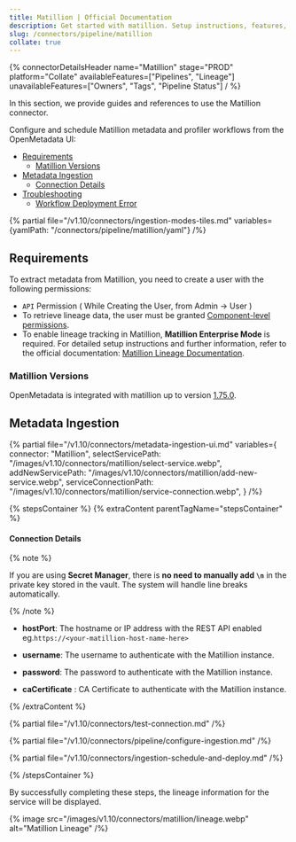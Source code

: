 ```yaml
---
title: Matillion | Official Documentation
description: Get started with matillion. Setup instructions, features, and configuration details inside.
slug: /connectors/pipeline/matillion
collate: true
---
```


{% connectorDetailsHeader
name="Matillion"
stage="PROD"
platform="Collate"
availableFeatures=["Pipelines", "Lineage"]
unavailableFeatures=["Owners", "Tags", "Pipeline Status"]
/ %}


In this section, we provide guides and references to use the Matillion connector.

Configure and schedule Matillion metadata and profiler workflows from the OpenMetadata UI:

- [Requirements](#requirements)
    - [Matillion Versions](#matillion-versions)
- [Metadata Ingestion](#metadata-ingestion)
    - [Connection Details](#connection-details)
- [Troubleshooting](/connectors/pipeline/matillion/troubleshooting)
    - [Workflow Deployment Error](#workflow-deployment-error)

{% partial file="/v1.10/connectors/ingestion-modes-tiles.md" variables={yamlPath: "/connectors/pipeline/matillion/yaml"} /%}

## Requirements
To extract metadata from Matillion, you need to create a user with the following permissions:

- `API` Permission ( While Creating the User, from Admin -> User )
- To retrieve lineage data, the user must be granted [Component-level permissions](https://docs.matillion.com/metl/docs/2932106/#component).
- To enable lineage tracking in Matillion, **Matillion Enterprise Mode** is required. For detailed setup instructions and further information, refer to the official documentation: [Matillion Lineage Documentation](https://docs.matillion.com/metl/docs/2881895/).

### Matillion Versions

OpenMetadata is integrated with matillion up to version [1.75.0](https://docs.matillion.io/getting-started).

## Metadata Ingestion

{% partial 
    file="/v1.10/connectors/metadata-ingestion-ui.md" 
    variables={
        connector: "Matillion", 
        selectServicePath: "/images/v1.10/connectors/matillion/select-service.webp",
        addNewServicePath: "/images/v1.10/connectors/matillion/add-new-service.webp",
        serviceConnectionPath: "/images/v1.10/connectors/matillion/service-connection.webp",
    } 
/%}

{% stepsContainer %}
{% extraContent parentTagName="stepsContainer" %}

#### Connection Details

{% note %}

If you are using **Secret Manager**, there is **no need to manually add `\n`** in the private key stored in the vault. The system will handle line breaks automatically.

{% /note %}

- **hostPort**: The hostname or IP address with the REST API enabled eg.`https://<your-matillion-host-name-here>`

- **username**: The username to authenticate with the Matillion instance.

- **password**: The password to authenticate with the Matillion instance.

- **caCertificate** : CA Certificate to authenticate with the Matillion instance.

{% /extraContent %}

{% partial file="/v1.10/connectors/test-connection.md" /%}

{% partial file="/v1.10/connectors/pipeline/configure-ingestion.md" /%}

{% partial file="/v1.10/connectors/ingestion-schedule-and-deploy.md" /%}

{% /stepsContainer %}

By successfully completing these steps, the lineage information for the service will be displayed.

{% image
  src="/images/v1.10/connectors/matillion/lineage.webp"
  alt="Matillion Lineage" /%}
